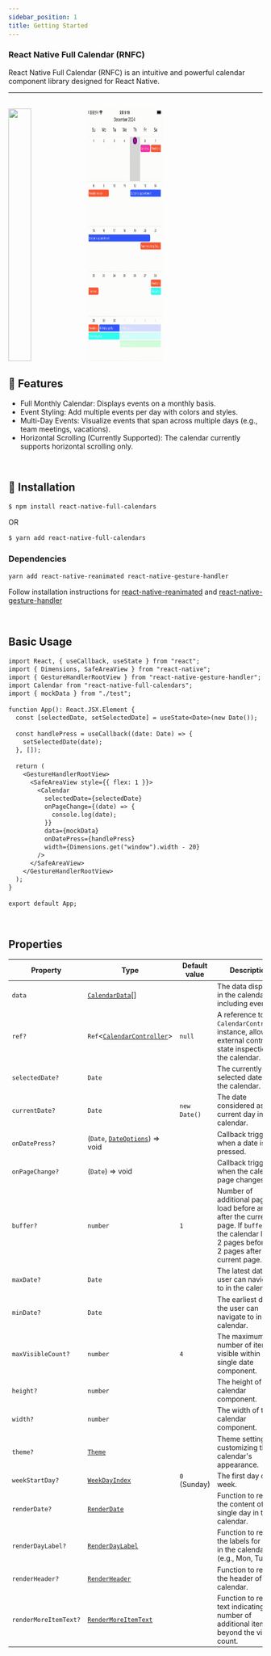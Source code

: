 ```yaml
---
sidebar_position: 1
title: Getting Started
---
```


### React Native Full Calendar (RNFC)

React Native Full Calendar (RNFC) is an intuitive and powerful calendar component library designed for React Native.

---

<br/>

<img src="/img/aos_video.gif" width="30%" height="500"/>
<img src="/img/ios_video.gif" width="30%" height="500"/>

<br/>

## 🚀 Features

- Full Monthly Calendar: Displays events on a monthly basis.
- Event Styling: Add multiple events per day with colors and styles.
- Multi-Day Events: Visualize events that span across multiple days (e.g., team meetings, vacations).
- Horizontal Scrolling (Currently Supported): The calendar currently supports horizontal scrolling only.

<br/>

## 🔌 Installation

```sh
$ npm install react-native-full-calendars
```

OR

```sh
$ yarn add react-native-full-calendars
```

### Dependencies

```sh
yarn add react-native-reanimated react-native-gesture-handler
```

Follow installation instructions for [react-native-reanimated](https://github.com/kmagiera/react-native-reanimated) and [react-native-gesture-handler](https://github.com/kmagiera/react-native-gesture-handler)

<br />

## Basic Usage

```tsx
import React, { useCallback, useState } from "react";
import { Dimensions, SafeAreaView } from "react-native";
import { GestureHandlerRootView } from "react-native-gesture-handler";
import Calendar from "react-native-full-calendars";
import { mockData } from "./test";

function App(): React.JSX.Element {
  const [selectedDate, setSelectedDate] = useState<Date>(new Date());

  const handlePress = useCallback((date: Date) => {
    setSelectedDate(date);
  }, []);

  return (
    <GestureHandlerRootView>
      <SafeAreaView style={{ flex: 1 }}>
        <Calendar
          selectedDate={selectedDate}
          onPageChange={(date) => {
            console.log(date);
          }}
          data={mockData}
          onDatePress={handlePress}
          width={Dimensions.get("window").width - 20}
        />
      </SafeAreaView>
    </GestureHandlerRootView>
  );
}

export default App;
```

<br />

## Properties

| Property              | Type                                                           | Default value | Description                                                                                                                                                   |
| --------------------- | -------------------------------------------------------------- | ------------- | ------------------------------------------------------------------------------------------------------------------------------------------------------------- |
| `data`                | [`CalendarData`](./types/CalendarData.md)[]                    |               | The data displayed in the calendar, including events                                                                                                          |
| `ref?`                | `Ref`\<[`CalendarController`](./types/CalendarController.md)\> | `null`        | A reference to the `CalendarController` instance, allowing external control or state inspection of the calendar.                                              |
| `selectedDate?`       | `Date`                                                         |               | The currently selected date in the calendar.                                                                                                                  |
| `currentDate?`        | `Date`                                                         | `new Date()`  | The date considered as the current day in the calendar.                                                                                                       |
| `onDatePress?`        | (`Date`, [`DateOptions`](./types/DateOptions.md)) => void      |               | Callback triggered when a date is pressed.                                                                                                                    |
| `onPageChange?`       | (`Date`) => void                                               |               | Callback triggered when the calendar page changes.                                                                                                            |
| `buffer?`             | `number`                                                       | `1`           | Number of additional pages to load before and after the current page. If `buffer` is 2, the calendar loads 2 pages before and 2 pages after the current page. |
| `maxDate?`            | `Date`                                                         |               | The latest date the user can navigate to in the calendar.                                                                                                     |
| `minDate?`            | `Date`                                                         |               | The earliest date the user can navigate to in the calendar.                                                                                                   |
| `maxVisibleCount?`    | `number`                                                       | `4`           | The maximum number of items visible within a single date component.                                                                                           |
| `height?`             | `number`                                                       |               | The height of the calendar component.                                                                                                                         |
| `width?`              | `number`                                                       |               | The width of the calendar component.                                                                                                                          |
| `theme?`              | [`Theme`](./types/Theme.md)                                    |               | Theme settings for customizing the calendar's appearance.                                                                                                     |
| `weekStartDay?`       | [`WeekDayIndex`](./types/WeekDayIndex.md)                      | `0` (Sunday)  | The first day of the week.                                                                                                                                    |
| `renderDate?`         | [`RenderDate`](./types/RenderDate.md)                          |               | Function to render the content of a single day in the calendar.                                                                                               |
| `renderDayLabel?`     | [`RenderDayLabel`](./types/RenderDayLabel.md)                  |               | Function to render the labels for days in the calendar (e.g., Mon, Tue).                                                                                      |
| `renderHeader?`       | [`RenderHeader`](./types/RenderHeader.md)                      |               | Function to render the header of the calendar.                                                                                                                |
| `renderMoreItemText?` | [`RenderMoreItemText`](./types/RenderMoreItemText.md)          |               | Function to render text indicating the number of additional items beyond the visible count.                                                                   |

<br />
